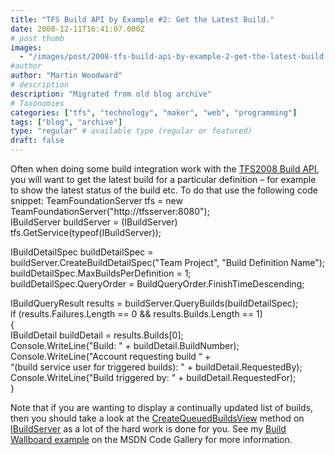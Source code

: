 ```yaml
---
title: "TFS Build API by Example #2: Get the Latest Build."
date: 2008-12-11T16:41:07.000Z
# post thumb
images:
  - "/images/post/2008-tfs-build-api-by-example-2-get-the-latest-build.jpg"
#author
author: "Martin Woodward"
# description
description: "Migrated from old blog archive"
# Taxonomies
categories: ["tfs", "technology", "maker", "web", "programming"]
tags: ["blog", "archive"]
type: "regular" # available type (regular or featured)
draft: false
---
```

Often when doing some build integration work with the [TFS2008 Build API](http://msdn.microsoft.com/en-us/library/ms400688.aspx), you will want to get the latest build for a particular definition – for example to show the latest status of the build etc.  To do that use the following code snippet:  TeamFoundationServer tfs = new TeamFoundationServer("http://tfsserver:8080");     
IBuildServer buildServer = (IBuildServer) tfs.GetService(typeof(IBuildServer));     
    
IBuildDetailSpec buildDetailSpec = buildServer.CreateBuildDetailSpec("Team Project", "Build Definition Name");     
buildDetailSpec.MaxBuildsPerDefinition = 1;     
buildDetailSpec.QueryOrder = BuildQueryOrder.FinishTimeDescending;     
    
IBuildQueryResult results = buildServer.QueryBuilds(buildDetailSpec);     
if (results.Failures.Length == 0 && results.Builds.Length == 1)     
{     
    IBuildDetail buildDetail = results.Builds[0];     
    Console.WriteLine("Build: " + buildDetail.BuildNumber);     
    Console.WriteLine("Account requesting build “ +     
      “(build service user for triggered builds): " + buildDetail.RequestedBy);     
    Console.WriteLine("Build triggered by: " + buildDetail.RequestedFor);     
}     

Note that if you are wanting to display a continually updated list of builds, then you should take a look at the [CreateQueuedBuildsView](http://msdn.microsoft.com/en-us/library/microsoft.teamfoundation.build.client.ibuildserver.createqueuedbuildsview.aspx) method on [IBuildServer](http://msdn.microsoft.com/en-us/library/microsoft.teamfoundation.build.client.ibuildserver.aspx) as a lot of the hard work is done for you.  See my [Build Wallboard example](http://code.msdn.microsoft.com/buildwallboard) on the MSDN Code Gallery for more information.